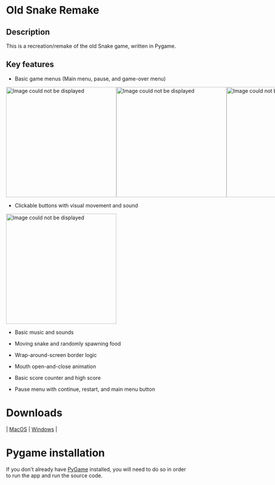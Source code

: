 # Old Snake Remake

## Description

This is a recreation/remake of the old Snake game, written in Pygame.

## Key features

- Basic game menus (Main menu, pause, and game-over menu)
<div style="display: flex;">
  <img src="https://i.imgur.com/fJJzWT6.jpg" alt="Image could not be displayed" width="300"/>
  <img src="https://i.imgur.com/nA0ufLY.png" alt="Image could not be displayed" width="300"/>
  <img src="https://i.imgur.com/VwdB8Kz.png" alt="Image could not be displayed" width="300"/>
</div>

- Clickable buttons with visual movement and sound
<img src="https://i.imgur.com/R2vg0En.gif" alt="Image could not be displayed" width="300"/>

- Basic music and sounds

- Moving snake and randomly spawning food
- Wrap-around-screen border logic
- Mouth open-and-close animation
  
- Basic score counter and high score
- Pause menu with continue, restart, and main menu button

# Downloads
| [MacOS](https://drive.google.com/file/d/1PLObGiXQJcIRGhAdnEI0jp8995cOF7Rv/view?usp=sharing) | [Windows]() |

# Pygame installation
If you don't already have [PyGame](https://www.pygame.org/wiki/GettingStarted) installed, you will need to do so in order to run the app and run the source code.
